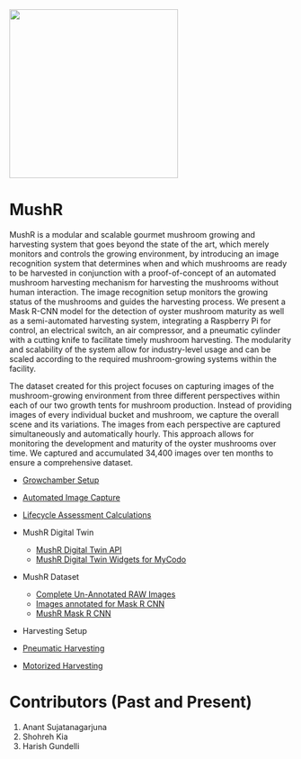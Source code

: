 <img src="https://github.com/user-attachments/assets/b224c767-b70b-446c-80b1-a0bad5ab402f" width="300">

# MushR

MushR is a modular and scalable gourmet mushroom growing and
harvesting system that goes beyond the state of the art, which merely
monitors and controls the growing environment, by introducing an image
recognition system that determines when and which mushrooms are ready
to be harvested in conjunction with a proof-of-concept of an automated
mushroom harvesting mechanism for harvesting the mushrooms without
human interaction. The image recognition setup monitors the growing
status of the mushrooms and guides the harvesting process. We present
a Mask R-CNN model for the detection of oyster mushroom maturity as
well as a semi-automated harvesting system, integrating a Raspberry Pi
for control, an electrical switch, an air compressor, and a pneumatic
cylinder with a cutting knife to facilitate timely mushroom
harvesting. The modularity and scalability of the system allow for
industry-level usage and can be scaled according to the required
mushroom-growing systems within the facility.

The dataset created for this project focuses on capturing images of
the mushroom-growing environment from three different perspectives
within each of our two growth tents for mushroom production. Instead
of providing images of every individual bucket and mushroom, we
capture the overall scene and its variations. The images from each
perspective are captured simultaneously and automatically hourly. This
approach allows for monitoring the development and maturity of the
oyster mushrooms over time. We captured and accumulated 34,400 images
over ten months to ensure a comprehensive dataset.


- [Growchamber Setup](growchamber-setup/)
- [Automated Image Capture](automated-image-capture/) 

- [Lifecycle Assessment Calculations](lca-calculations/)
- MushR Digital Twin
  - [MushR Digital Twin API](https://github.com/ETCE-LAB/mushr-digitaltwin-api/tree/main)
  - [MushR Digital Twin Widgets for MyCodo](https://github.com/ETCE-LAB/mushr-digitaltwin-api/tree/main/mycodo)
- MushR Dataset
  - [Complete Un-Annotated RAW Images](https://www.kaggle.com/datasets/etcelab/mushr-project-raw-image-dataset-oyster-mushrooms)
  - [Images annotated for Mask R CNN](https://www.kaggle.com/datasets/etcelab/mushr-annotated-dataset-oyster-mushrooms)
  - [MushR Mask R CNN](https://github.com/ETCE-LAB/mushr-mask-r-cnn)
- Harvesting Setup
 - [Pneumatic Harvesting](pneumatic-harvesting/)
 - [Motorized Harvesting](motorized-harvesting/)

# Contributors (Past and Present)

1. Anant Sujatanagarjuna
2. Shohreh Kia
3. Harish Gundelli
